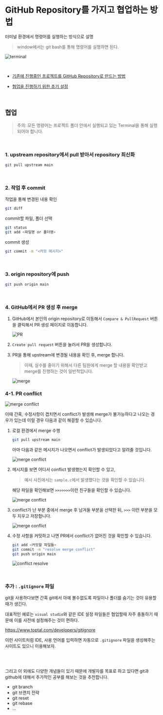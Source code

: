 # GitHub Repository를 가지고 협업하는 방법

터미널 환경에서 명령어를 실행하는 방식으로 설명

> window에서는 git bash를 통해 명령어를 실행하면 된다.

![terminal](./terminal.png)

<br>

* [기존에 진행중인 프로젝트를 GitHub Repository로 만드는 방법](./push-existing-repo.md)

* [협업을 진행하기 위한 초기 설정](./init-setting.md)

<br>

## 협업

> 주의: 모든 명령어는 프로젝트 폴더 안에서 실행되고 있는 Terminal을 통해 실행되어야 합니다.

<br>

### 1. upstream repository에서 pull 받아서 repository 최신화

```bash
git pull upstream main
```

<br>

### 2. 작업 후 commit

작업을 통해 변경된 내용 확인
```bash
git diff
```
commit할 파일, 폴더 선택
```bash
git status
git add <파일명 or 폴더명>
```
commit 생성
```bash
git commit -m "<커밋 메시지>"
```

<br>

### 3. origin repository에 push

```bash
git push origin main
```

<br>

### 4. GitHub에서 PR 생성 후 merge

1. GitHub에서 본인의 origin repository로 이동해서 `Compare & PullRequest` 버튼을 클릭해서 PR 생성 페이지로 이동합니다.

    ![PR](./PR.png)

2. `Create pull request` 버튼을 눌러서 PR을 생성합니다.

3. PR을 통해 upstream에 변경될 내용을 확인 후, merge 합니다.

    > 이때, 실수를 줄이기 위해서 다른 팀원에게 merge 할 내용을 확인받고 merge를 진행하는 것이 일반적입니다.

    ![merge](./merge-PR.png)

### 4-1. PR conflict

![merge conflict](./PR-conflict.png)

이때 간혹, 수정사항이 겹치면서 conflict가 발생해 merge가 불가능하다고 나오는 경우가 있는데 이럴 경우 다음과 같이 해결할 수 있습니다.

1. 로컬 환경에서 merge 수행
    ```bash
    git pull upstream main
    ```

    아마 다음과 같은 메시지가 나오면서 conflict가 발생되었다고 알려줄 것입니다.

    ![merge conflict](./merge-conflict.png)
2. 메시지를 보면 어디서 conflict 발생했는지 확인할 수 있고,
    > 예시 사진에서는 `sample.c`에서 발생했다는 것을 확인할 수 있습니다.

    해당 파일을 확인해보면 `>>>>>>>`이런 친구들을 확인할 수 있습니다.

    ![merge conflict](./merge-conflict2.png)
    
3. conflict가 난 부분 중에서 merge 후 남겨둘 부분을 선택한 뒤, `>>>` 이런 부분을 모두 지우고 저장합니다.

    ![merge conflict](./merge-conflict3.png)

4. 수정 사항을 커밋하고 나면 PR에서 conflict가 없어진 것을 확인할 수 있습니다.

    ```bash
    git add <커밋할 파일들>
    git commit -m "resolve merge conflict"
    git push origin main
    ```

    ![conflict resolve](./merge-conflict-resolve.png)

<br>

### 추가 : `.gitignore` 파일

git을 사용하다보면 간혹 git에서 아예 볼수없도록 파일이나 폴더를 숨기는 것이 유용할 때가 생긴다.

대표적인 예로는 `visual studio`와 같은 IDE 설정 파일들은 협업할때 자주 충돌하기 때문에 이를 사전에 설정해주는 것이 편하다.

https://www.toptal.com/developers/gitignore

이런 사이트처럼 IDE, 사용 언어를 입력하면 자동으로 `.gitignore` 파일을 생성해주는 사이트도 있으니 이용해보자.

<br><br>

그리고 이 외에도 다양한 개념들이 있기 때문에 개발자를 목표로 하고 있다면 git과 github에 대해서 추가적인 공부를 해보는 것을 추천합니다.

* git branch
* git 브랜치 전략
* git reset
* git rebase
* ...

<br>

  
